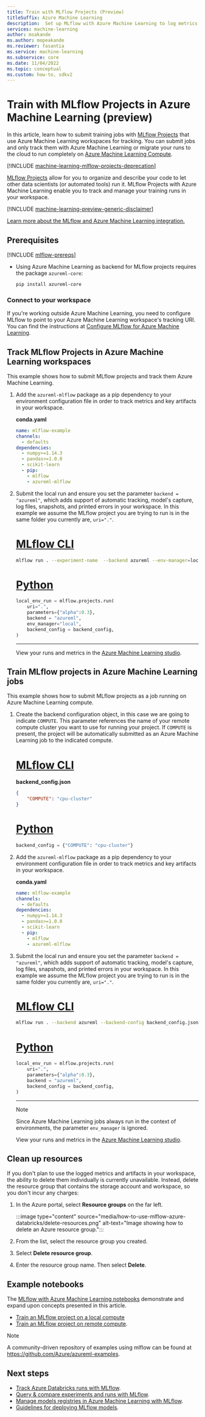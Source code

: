 ```yaml
---
title: Train with MLflow Projects (Preview)
titleSuffix: Azure Machine Learning
description:  Set up MLflow with Azure Machine Learning to log metrics and artifacts from ML models
services: machine-learning
author: msakande
ms.author: mopeakande
ms.reviewer: fasantia
ms.service: machine-learning
ms.subservice: core
ms.date: 11/04/2022
ms.topic: conceptual
ms.custom: how-to, sdkv2
---
```


# Train with MLflow Projects in Azure Machine Learning (preview)

In this article, learn how to submit training jobs with [MLflow Projects](https://www.mlflow.org/docs/latest/projects.html) that use Azure Machine Learning workspaces for tracking. You can submit jobs and only track them with Azure Machine Learning or migrate your runs to the cloud to run completely on [Azure Machine Learning Compute](./how-to-create-attach-compute-cluster.md).

[!INCLUDE [machine-learning-mlflow-projects-deprecation](includes/machine-learning-mlflow-projects-deprecation.md)]

[MLflow Projects](https://mlflow.org/docs/latest/projects.html) allow for you to organize and describe your code to let other data scientists (or automated tools) run it. MLflow Projects with Azure Machine Learning enable you to track and manage your training runs in your workspace.

[!INCLUDE [machine-learning-preview-generic-disclaimer](includes/machine-learning-preview-generic-disclaimer.md)]

[Learn more about the MLflow and Azure Machine Learning integration.](concept-mlflow.md)

## Prerequisites

[!INCLUDE [mlflow-prereqs](includes/machine-learning-mlflow-prereqs.md)]

* Using Azure Machine Learning as backend for MLflow projects requires the package `azureml-core`:

  ```bash
  pip install azureml-core
  ```

### Connect to your workspace

If you're working outside Azure Machine Learning, you need to configure MLflow to point to your Azure Machine Learning workspace's tracking URI. You can find the instructions at [Configure MLflow for Azure Machine Learning](how-to-use-mlflow-configure-tracking.md).


## Track MLflow Projects in Azure Machine Learning workspaces

This example shows how to submit MLflow projects and track them Azure Machine Learning.

1. Add the `azureml-mlflow` package as a pip dependency to your environment configuration file in order to track metrics and key artifacts in your workspace. 

    __conda.yaml__

    ```yaml
    name: mlflow-example
    channels:
      - defaults
    dependencies:
      - numpy>=1.14.3
      - pandas>=1.0.0
      - scikit-learn
      - pip:
        - mlflow
        - azureml-mlflow
    ```

1. Submit the local run and ensure you set the parameter `backend = "azureml"`, which adds support of automatic tracking, model's capture, log files, snapshots, and printed errors in your workspace. In this example we assume the MLflow project you are trying to run is in the same folder you currently are, `uri="."`.
  
    # [MLflow CLI](#tab/cli)
    
    ```bash
    mlflow run . --experiment-name  --backend azureml --env-manager=local -P alpha=0.3
    ```
  
    # [Python](#tab/sdk)

    ```python
    local_env_run = mlflow.projects.run(
        uri=".", 
        parameters={"alpha":0.3},
        backend = "azureml",
        env_manager="local",
        backend_config = backend_config, 
    )
    ```
    
    ---
  
    View your runs and metrics in the [Azure Machine Learning studio](https://ml.azure.com).

## Train MLflow projects in Azure Machine Learning jobs

This example shows how to submit MLflow projects as a job running on Azure Machine Learning compute.

1. Create the backend configuration object, in this case we are going to indicate `COMPUTE`. This parameter references the name of your remote compute cluster you want to use for running your project. If `COMPUTE` is present, the project will be automatically submitted as an Azure Machine Learning job to the indicated compute. 

    # [MLflow CLI](#tab/cli)
  
    __backend_config.json__
  
    ```json
    {
        "COMPUTE": "cpu-cluster"
    }
    
    ```
  
    # [Python](#tab/sdk)
  
    ```python
    backend_config = {"COMPUTE": "cpu-cluster"}
    ```

1. Add the `azureml-mlflow` package as a pip dependency to your environment configuration file in order to track metrics and key artifacts in your workspace. 

    __conda.yaml__

    ```yaml
    name: mlflow-example
    channels:
      - defaults
    dependencies:
      - numpy>=1.14.3
      - pandas>=1.0.0
      - scikit-learn
      - pip:
        - mlflow
        - azureml-mlflow
    ```

1. Submit the local run and ensure you set the parameter `backend = "azureml"`, which adds support of automatic tracking, model's capture, log files, snapshots, and printed errors in your workspace. In this example we assume the MLflow project you are trying to run is in the same folder you currently are, `uri="."`.

    # [MLflow CLI](#tab/cli)
 
    ```bash
    mlflow run . --backend azureml --backend-config backend_config.json -P alpha=0.3
    ```
  
    # [Python](#tab/sdk)
  
    ```python
    local_env_run = mlflow.projects.run(
        uri=".", 
        parameters={"alpha":0.3},
        backend = "azureml",
        backend_config = backend_config, 
    )
    ```
    
    ---
  
    > [!NOTE]
    > Since Azure Machine Learning jobs always run in the context of environments, the parameter `env_manager` is ignored.
  
    View your runs and metrics in the [Azure Machine Learning studio](https://ml.azure.com).


## Clean up resources

If you don't plan to use the logged metrics and artifacts in your workspace, the ability to delete them individually is currently unavailable. Instead, delete the resource group that contains the storage account and workspace, so you don't incur any charges:

1. In the Azure portal, select **Resource groups** on the far left.

    :::image type="content" source="media/how-to-use-mlflow-azure-databricks/delete-resources.png" alt-text="Image showing how to delete an Azure resource group.":::    

1. From the list, select the resource group you created.

1. Select **Delete resource group**.

1. Enter the resource group name. Then select **Delete**.

## Example notebooks

The [MLflow with Azure Machine Learning notebooks](https://github.com/Azure/MachineLearningNotebooks/tree/master/how-to-use-azureml/track-and-monitor-experiments/using-mlflow) demonstrate and expand upon concepts presented in this article.

  * [Train an MLflow project on a local compute](https://github.com/Azure/MachineLearningNotebooks/blob/master/how-to-use-azureml/track-and-monitor-experiments/using-mlflow/train-projects-local/train-projects-local.ipynb)
  * [Train an MLflow project on remote compute](https://github.com/Azure/MachineLearningNotebooks/blob/master/how-to-use-azureml/track-and-monitor-experiments/using-mlflow/train-projects-remote/train-projects-remote.ipynb).

> [!NOTE]
> A community-driven repository of examples using mlflow can be found at https://github.com/Azure/azureml-examples.

## Next steps

* [Track Azure Databricks runs with MLflow](how-to-use-mlflow-azure-databricks.md).
* [Query & compare experiments and runs with MLflow](how-to-track-experiments-mlflow.md).
* [Manage models registries in Azure Machine Learning with MLflow](how-to-manage-models-mlflow.md).
* [Guidelines for deploying MLflow models](how-to-deploy-mlflow-models.md).

